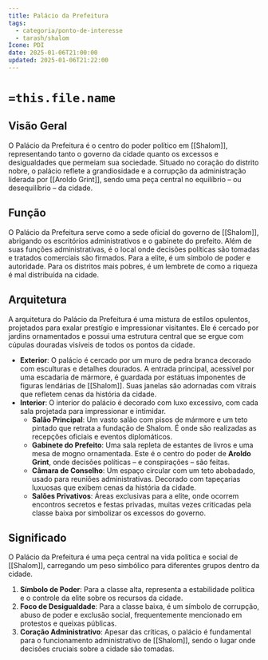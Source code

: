 ```yaml
---
title: Palácio da Prefeitura
tags:
  - categoria/ponto-de-interesse
  - tarash/shalom
Ícone: PDI
date: 2025-01-06T21:00:00
updated: 2025-01-06T21:22:00
---
```


# `=this.file.name`

## Visão Geral

O Palácio da Prefeitura é o centro do poder político em [[Shalom]], representando tanto o governo da cidade quanto os excessos e desigualdades que permeiam sua sociedade. Situado no coração do distrito nobre, o palácio reflete a grandiosidade e a corrupção da administração liderada por [[Aroldo Grint]], sendo uma peça central no equilíbrio – ou desequilíbrio – da cidade.

## Função

O Palácio da Prefeitura serve como a sede oficial do governo de [[Shalom]], abrigando os escritórios administrativos e o gabinete do prefeito. Além de suas funções administrativas, é o local onde decisões políticas são tomadas e tratados comerciais são firmados. Para a elite, é um símbolo de poder e autoridade. Para os distritos mais pobres, é um lembrete de como a riqueza é mal distribuída na cidade.

## Arquitetura

A arquitetura do Palácio da Prefeitura é uma mistura de estilos opulentos, projetados para exalar prestígio e impressionar visitantes. Ele é cercado por jardins ornamentados e possui uma estrutura central que se ergue com cúpulas douradas visíveis de todos os pontos da cidade.

- **Exterior**: O palácio é cercado por um muro de pedra branca decorado com esculturas e detalhes dourados. A entrada principal, acessível por uma escadaria de mármore, é guardada por estátuas imponentes de figuras lendárias de [[Shalom]]. Suas janelas são adornadas com vitrais que refletem cenas da história da cidade.
- **Interior**: O interior do palácio é decorado com luxo excessivo, com cada sala projetada para impressionar e intimidar.
    - **Salão Principal**: Um vasto salão com pisos de mármore e um teto pintado que retrata a fundação de Shalom. É onde são realizadas as recepções oficiais e eventos diplomáticos.
    - **Gabinete do Prefeito**: Uma sala repleta de estantes de livros e uma mesa de mogno ornamentada. Este é o centro do poder de **Aroldo Grint**, onde decisões políticas – e conspirações – são feitas.
    - **Câmara de Conselho**: Um espaço circular com um teto abobadado, usado para reuniões administrativas. Decorado com tapeçarias luxuosas que exibem cenas da história da cidade.
    - **Salões Privativos**: Áreas exclusivas para a elite, onde ocorrem encontros secretos e festas privadas, muitas vezes criticadas pela classe baixa por simbolizar os excessos do governo.

## Significado

O Palácio da Prefeitura é uma peça central na vida política e social de [[Shalom]], carregando um peso simbólico para diferentes grupos dentro da cidade.

1. **Símbolo de Poder**: Para a classe alta, representa a estabilidade política e o controle da elite sobre os recursos da cidade.
2. **Foco de Desigualdade**: Para a classe baixa, é um símbolo de corrupção, abuso de poder e exclusão social, frequentemente mencionado em protestos e queixas públicas.
3. **Coração Administrativo**: Apesar das críticas, o palácio é fundamental para o funcionamento administrativo de [[Shalom]], sendo o lugar onde decisões cruciais sobre a cidade são tomadas.